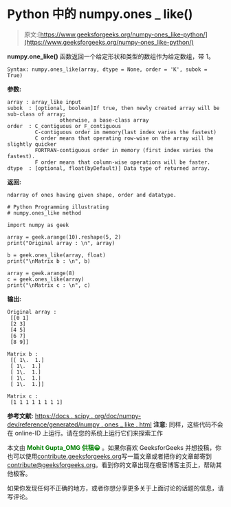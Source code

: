 # Python 中的 numpy.ones _ like()

> 原文:[https://www.geeksforgeeks.org/numpy-ones_like-python/](https://www.geeksforgeeks.org/numpy-ones_like-python/)

**numpy.one_like()** 函数返回一个给定形状和类型的数组作为给定数组，带 1。

```
Syntax: numpy.ones_like(array, dtype = None, order = 'K', subok = True)
```

**参数:**

```
array : array_like input
subok  : [optional, boolean]If true, then newly created array will be sub-class of array; 
                 otherwise, a base-class array
order  : C_contiguous or F_contiguous
         C-contiguous order in memory(last index varies the fastest)
         C order means that operating row-wise on the array will be slightly quicker
         FORTRAN-contiguous order in memory (first index varies the fastest).
         F order means that column-wise operations will be faster. 
dtype  : [optional, float(byDefault)] Data type of returned array.  

```

**返回:**

```
ndarray of ones having given shape, order and datatype.
```

```
# Python Programming illustrating
# numpy.ones_like method

import numpy as geek

array = geek.arange(10).reshape(5, 2)
print("Original array : \n", array)

b = geek.ones_like(array, float)
print("\nMatrix b : \n", b)

array = geek.arange(8)
c = geek.ones_like(array)
print("\nMatrix c : \n", c)
```

**输出:**

```
Original array : 
 [[0 1]
 [2 3]
 [4 5]
 [6 7]
 [8 9]]

Matrix b : 
 [[ 1\.  1.]
 [ 1\.  1.]
 [ 1\.  1.]
 [ 1\.  1.]
 [ 1\.  1.]]

Matrix c : 
 [1 1 1 1 1 1 1 1]

```

**参考文献:**
[https://docs . scipy . org/doc/numpy-dev/reference/generated/numpy . ones _ like . html](https://docs.scipy.org/doc/numpy-dev/reference/generated/numpy.ones_like.html)
**注意:**
同样，这些代码不会在 online-ID 上运行。请在您的系统上运行它们来探索工作

本文由 <font color="green">**Mohit Gupta_OMG 供稿😀**</font> 。如果你喜欢 GeeksforGeeks 并想投稿，你也可以使用[contribute.geeksforgeeks.org](http://www.contribute.geeksforgeeks.org)写一篇文章或者把你的文章邮寄到 contribute@geeksforgeeks.org。看到你的文章出现在极客博客主页上，帮助其他极客。

如果你发现任何不正确的地方，或者你想分享更多关于上面讨论的话题的信息，请写评论。